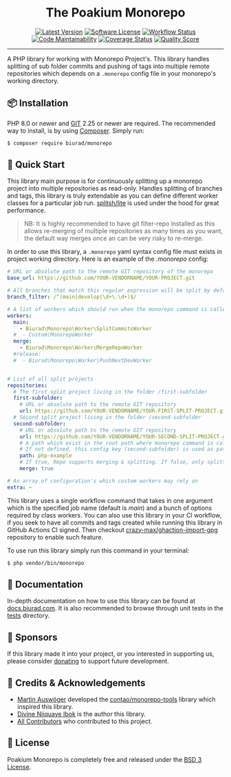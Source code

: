 <div align="center">

# The Poakium Monorepo

[![Latest Version](https://img.shields.io/packagist/v/biurad/monorepo.svg?style=flat-square)](https://packagist.org/packages/biurad/monorepo)
[![Software License](https://img.shields.io/badge/License-BSD--3-brightgreen.svg?style=flat-square)](LICENSE)
[![Workflow Status](https://img.shields.io/github/workflow/status/biurad/php-monorepo/build?style=flat-square)](https://github.com/biurad/php-monorepo/actions)
[![Code Maintainability](https://img.shields.io/codeclimate/maintainability/biurad/php-monorepo?style=flat-square)](https://codeclimate.com/github/biurad/php-monorepo)
[![Coverage Status](https://img.shields.io/codecov/c/github/biurad/php-monorepo?style=flat-square)](https://codecov.io/gh/biurad/php-monorepo)
[![Quality Score](https://img.shields.io/scrutinizer/g/biurad/php-monorepo.svg?style=flat-square)](https://scrutinizer-ci.com/g/biurad/php-monorepo)

</div>

---

A PHP library for working with Monorepo Project's. This library handles splitting of sub folder commits and pushing of tags into multiple remote repositories which depends on a `.monorepo` config file in your monorepo's working directory.

## 📦 Installation

PHP 8.0 or newer and [GIT][1] 2.25 or newer are required. The recommended way to install, is by using [Composer][2]. Simply run:

```bash
$ composer require biurad/monorepo
```

## 📍 Quick Start

This library main purpose is for continuously splitting up a monorepo project into multiple repositories as read-only. Handles splitting of branches and tags, this library is truly extendable as you can define different worker classes for a particular job run. [splitsh/lite][3] is used under the hood for great performance.

> NB: It is highly recommended to have git filter-repo installed as this allows re-merging of multiple repositories as many times as you want, the default way merges once an can be very risky to re-merge.

In order to use this library, a `.monorepo` yaml syntax config file must exists in project working directory.
Here is an example of the *.monorepo* config:

```yaml
# URL or absolute path to the remote GIT repository of the monorepo
base_url: https://github.com/YOUR-VENDORNAME/YOUR-PROJECT.git

# All branches that match this regular expression will be split by default
branch_filter: /^(main|develop|\d+\.\d+)$/

# A list of workers which should run when the monorepo command is called
workers:
  main:
    - Biurad\Monorepo\Worker\SplitCommitsWorker
  #  - Custom\MonorepoWorker
  merge:
    - Biurad\Monorepo\Worker\MergeRepoWorker
  #release:
  #  - Biurad\Monorepo\Worker\PushNextDevWorker


# List of all split projects
repositories:
  # The first split project living in the folder /first-subfolder
  first-subfolder:
    # URL or absolute path to the remote GIT repository
    url: https://github.com/YOUR-VENDORNAME/YOUR-FIRST-SPLIT-PROJECT.git
  # Second split project living in the folder /second-subfolder
  second-subfolder:
    # URL or absolute path to the remote GIT repository
    url: https://github.com/YOUR-VENDORNAME/YOUR-SECOND-SPLIT-PROJECT.git
    # A path which exist in the root path where monorepo command is called
    # If not defined, this config key (second-subfolder) is used as path
    path: php-example
    # If true, Repo supports merging & splitting. If false, only splitting is supported
    merge: true

# An array of configuration's which custom workers may rely on
extra: ~
```

This library uses a single workflow command that takes in one argument which is the specified job name (default is *main*) and a bunch of options required by class workers. You can also use this library in your CI workflow, if you seek to have all commits and tags created while running this library in GitHub Actions CI signed. Then checkout [crazy-max/ghaction-import-gpg][4] repository to enable such feature.

To use run this library simply run this command in your terminal:

```bash
$ php vendor/bin/monorepo
```

## 📓 Documentation

In-depth documentation on how to use this library can be found at [docs.biurad.com][5]. It is also recommended to browse through unit tests in the [tests](./tests/) directory.

## 🙌 Sponsors

If this library made it into your project, or you interested in supporting us, please consider [donating][6] to support future development.

## 👥 Credits & Acknowledgements

- [Martin Auswöger][7] developed the [contao/monorepo-tools][8] library which inspired this library.
- [Divine Niiquaye Ibok][9] is the author this library.
- [All Contributors][10] who contributed to this project.

## 📄 License

Poakium Monorepo is completely free and released under the [BSD 3 License](LICENSE).

[1]: https://git-scm.com
[2]: https://getcomposer.org
[3]: https://githib.com/splitsh/lite
[4]: https://github.com/crazy-max/ghaction-import-gpg
[5]: https://docs.biurad.com/poakium/monorepo
[6]: https://biurad.com/sponsor
[7]: https://au.si/
[8]: https://github.com/contao/monorepo-tools
[9]: https://github.com/divineniiquaye
[10]: https://github.com/biurad/php-monorepo/contributors
